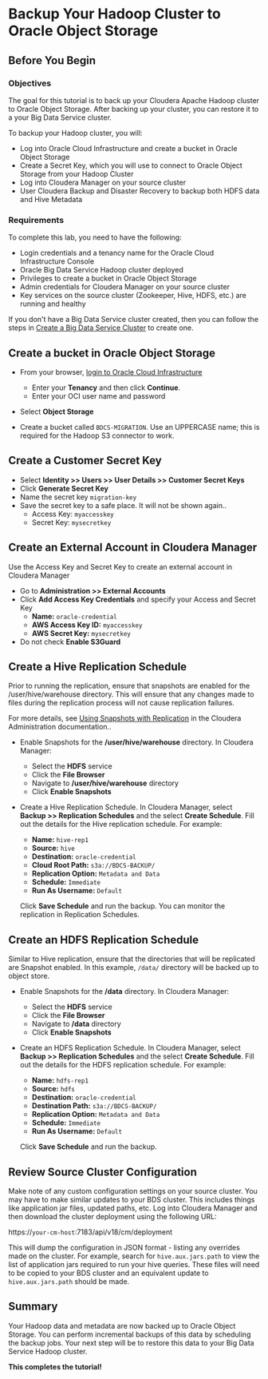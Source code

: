 # Backup Your Hadoop Cluster to Oracle Object Storage

## Before You Begin

### Objectives
The goal for this tutorial is to back up your Cloudera Apache Hadoop cluster to Oracle Object Storage.  After backing up your cluster, you can restore it to a your Big Data Service cluster.

To backup your Hadoop cluster, you will:
* Log into Oracle Cloud Infrastructure and create a bucket in Oracle Object Storage
* Create a Secret Key, which you will use to connect to Oracle Object Storage from your Hadoop Cluster
* Log into Cloudera Manager on your source cluster
* User Cloudera Backup and Disaster Recovery to backup both HDFS data and Hive Metadata

### Requirements

To complete this lab, you need to have the following:

* Login credentials and a tenancy name for the Oracle Cloud Infrastructure Console
* Oracle Big Data Service Hadoop cluster deployed 
* Privileges to create a bucket in Oracle Object Storage
* Admin credentials for Cloudera Manager on your source cluster
* Key services on the source cluster (Zookeeper, Hive, HDFS, etc.) are running and healthy

If you don't have a Big Data Service cluster created, then you can follow the steps in [Create a Big Data Service Cluster](../?create-cluster) to create one.

## Create a bucket in Oracle Object Storage

* From your browser, [login to Oracle Cloud Infrastructure](https://console.us-ashburn-1.oraclecloud.com/a/tenancy)
    * Enter your **Tenancy** and then click **Continue**.
    * Enter your OCI user name and password


* Select **Object Storage**

* Create a bucket called `BDCS-MIGRATION`.  Use an UPPERCASE name; this is required for the Hadoop S3 connector to work.

## Create a Customer Secret Key

* Select **Identity >> Users >> User Details >> Customer Secret Keys**
* Click **Generate Secret Key**
* Name the secret key `migration-key`
* Save the secret key to a safe place.  It will not be shown again..
    * Access Key: `myaccesskey`
    * Secret Key: `mysecretkey`


## Create an External Account in Cloudera Manager
Use the Access Key and Secret Key to create an external account in Cloudera Manager
* Go to **Administration >> External Accounts**
* Click **Add Access Key Credentials** and specify your Access and Secret Key
  * **Name:**  `oracle-credential`
  * **AWS Access Key ID:** `myaccesskey`
  * **AWS Secret Key:** `mysecretkey`
* Do not check **Enable S3Guard** 

## Create a Hive Replication Schedule
Prior to running the replication, ensure that snapshots are enabled for the /user/hive/warehouse directory.  This will ensure that any changes made to files during the replication process will not cause replication failures.

For more details, see [Using Snapshots with Replication](https://docs.cloudera.com/documentation/enterprise/5-15-x/topics/cm_bdr_snap_repl.html) in the Cloudera Administration documentation..

* Enable Snapshots for the **/user/hive/warehouse** directory.  In Cloudera Manager:
  * Select the **HDFS** service
  * Click the **File Browser**
  * Navigate to **/user/hive/warehouse** directory
  * Click **Enable Snapshots**

* Create a Hive Replication Schedule.  In Cloudera Manager, select **Backup >> Replication Schedules** and the select **Create Schedule**.  Fill out the details for the Hive replication schedule.  For example:

  * **Name:**  `hive-rep1`
  * **Source:** `hive`
  * **Destination:** `oracle-credential`
  * **Cloud Root Path:**  `s3a://BDCS-BACKUP/`
  * **Replication Option:**  `Metadata and Data`
  * **Schedule:** `Immediate`
  * **Run As Username:** `Default`
  
  Click **Save Schedule** and run the backup.  You can monitor the replication in Replication Schedules.

## Create an HDFS Replication Schedule
Similar to Hive replication, ensure that the directories that will be replicated are Snapshot enabled.  In this example, `/data/` directory will be backed up to object store.
* Enable Snapshots for the **/data** directory.  In Cloudera Manager:
  * Select the **HDFS** service
  * Click the **File Browser**
  * Navigate to **/data** directory
  * Click **Enable Snapshots**

* Create an HDFS Replication Schedule.  In Cloudera Manager, select **Backup >> Replication Schedules** and the select **Create Schedule**.  Fill out the details for the HDFS replication schedule.  For example:

  * **Name:**  `hdfs-rep1`
  * **Source:** `hdfs`
  * **Destination:** `oracle-credential`
  * **Destination Path:**  `s3a://BDCS-BACKUP/`
  * **Replication Option:**  `Metadata and Data`
  * **Schedule:** `Immediate`
  * **Run As Username:** `Default`
  
  Click **Save Schedule** and run the backup.

## Review Source Cluster Configuration
Make note of any custom configuration settings on your source cluster.  You may have to make similar updates to your BDS cluster.  This includes things like application jar files, updated paths, etc.  Log into Cloudera Manager and then download the cluster deployment using the following URL:
    
https://`your-cm-host`:7183/api/v18/cm/deployment

This will dump the configuration in JSON format - listing any overrides made on the cluster.  For example, search for `hive.aux.jars.path` to view the list of application jars required to run your hive queries.  These files will need to be copied to your BDS cluster and an equivalent update to `hive.aux.jars.path` should be made.
  

## Summary
Your Hadoop data and metadata are now backed up to Oracle Object Storage.  You can perform incremental backups of this data by scheduling the backup jobs.  Your next step will be to restore this data to your Big Data Service Hadoop cluster.

**This completes the tutorial!**
